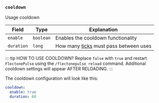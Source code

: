 ### `cooldown`

Usage cooldown

| Field       | Type       | Explanation                                                                                                 |
|-------------|------------|-----------------------------------------------------------------------------------------------------------|
| `enable`    | `boolean`  | Enables the cooldown functionality                                                                        |
| `duration`  | `long`     | How many [ticks](https://minecraft.fandom.com/wiki/Tick) must pass between uses                           |


::: tip HOW TO USE COOLDOWN?
Replace `false` with `true` and restart `FlectonePulse` using the `/flectonepulse reload` command. Additional cooldown settings will appear AFTER RELOADING.
:::

The cooldown configuration will look like this:
```yaml
cooldown:
  enable: true
  duration: 60
```
